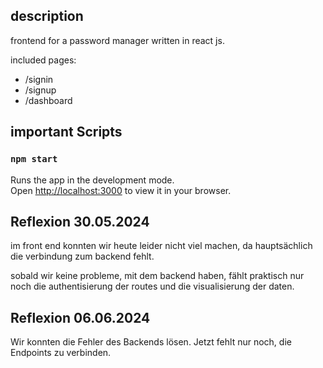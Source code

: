 ## description

frontend for a password manager written in react js.

included pages:

- /signin
- /signup
- /dashboard

## important Scripts

### `npm start`

Runs the app in the development mode.\
Open [http://localhost:3000](http://localhost:3000) to view it in your browser.


## Reflexion 30.05.2024

im front end konnten wir heute leider nicht viel machen, da hauptsächlich die verbindung zum backend fehlt.

sobald wir keine probleme, mit dem backend haben, fählt praktisch nur noch die authentisierung der routes und die visualisierung der daten. 

## Reflexion 06.06.2024

Wir konnten die Fehler des Backends lösen. Jetzt fehlt nur noch, die Endpoints zu verbinden.